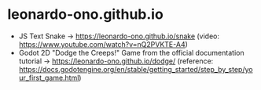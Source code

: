 # leonardo-ono.github.io

* JS Text Snake -> https://leonardo-ono.github.io/snake (video: https://www.youtube.com/watch?v=nQ2PVKTE-A4)
* Godot 2D "Dodge the Creeps!" Game from the official documentation tutorial -> https://leonardo-ono.github.io/dodge/ (reference: https://docs.godotengine.org/en/stable/getting_started/step_by_step/your_first_game.html)

